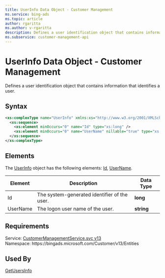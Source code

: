 ```yaml
---
title: UserInfo Data Object - Customer Management
ms.service: bing-ads
ms.topic: article
author: rgaritta
ms.author: v-rgaritta
description: Defines a user identification object that contains information that identifies a user.
ms.subservice: customer-management-api
---
```

# UserInfo Data Object - Customer Management
Defines a user identification object that contains information that identifies a user.

## Syntax
```xml
<xs:complexType name="UserInfo" xmlns:xs="http://www.w3.org/2001/XMLSchema">
  <xs:sequence>
    <xs:element minOccurs="0" name="Id" type="xs:long" />
    <xs:element minOccurs="0" name="UserName" nillable="true" type="xs:string" />
  </xs:sequence>
</xs:complexType>
```

## <a name="elements"></a>Elements

The [UserInfo](userinfo.md) object has the following elements: [Id](#id), [UserName](#username).

|Element|Description|Data Type|
|-----------|---------------|-------------|
|<a name="id"></a>Id|The system-generated identifier of the user.|**long**|
|<a name="username"></a>UserName|The logon user name of the user.|**string**|

## Requirements
Service: [CustomerManagementService.svc v13](https://clientcenter.api.bingads.microsoft.com/Api/CustomerManagement/v13/CustomerManagementService.svc)  
Namespace: https\://bingads.microsoft.com/Customer/v13/Entities  

## Used By
[GetUsersInfo](getusersinfo.md)  
